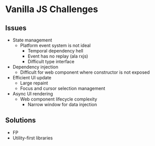 # Vanilla JS Challenges

## Issues

- State management
  - Platform event system is not ideal
    - Temporal dependency hell
    - Event has no replay (ala rxjs)
    - Difficult type interface
- Dependency injection
  - Difficult for web component where constructor is not exposed
- Efficient UI update
  - Large repaint
  - Focus and cursor selection management
- Async UI rendering
  - Web component lifecycle complexity
    - Narrow window for data injection

## Solutions

- FP
- Utility-first libraries
